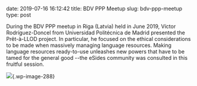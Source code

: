 date: 2019-07-16 16:12:42
title: BDV PPP Meetup
slug: bdv-ppp-meetup
type: post

During the BDV PPP meetup in Riga (Latvia) held in June 2019, Víctor
Rodríguez-Doncel from Universidad Politécnica de Madrid presented the
Prêt-à-LLOD project. In particular, he focused on the ethical
considerations to be made when massively managing language resources.
Making language resources ready-to-use unleashes new powers that have to
be tamed for the general good --the eSides community was consulted in
this fruitful session.

![](https://www.pret-a-llod.eu/wp-content/uploads/2019/07/BDV-PPP.png){.wp-image-288}
